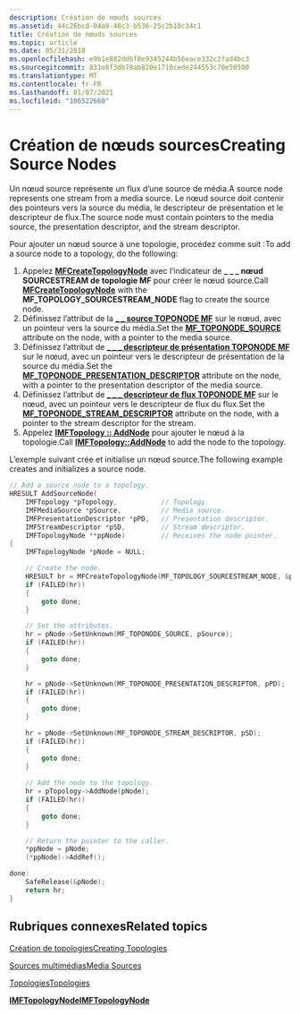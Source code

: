 ```yaml
---
description: Création de nœuds sources
ms.assetid: 44c26bcd-04a9-48c3-b536-25c2b18c34c1
title: Création de nœuds sources
ms.topic: article
ms.date: 05/31/2018
ms.openlocfilehash: e9b1e882dd6f8e9345244b56eace332c2fad4bc3
ms.sourcegitcommit: 831e8f3db78ab820e1710cede244553c70e50500
ms.translationtype: MT
ms.contentlocale: fr-FR
ms.lasthandoff: 01/07/2021
ms.locfileid: "106522660"
---
```

# <a name="creating-source-nodes"></a><span data-ttu-id="2c85f-103">Création de nœuds sources</span><span class="sxs-lookup"><span data-stu-id="2c85f-103">Creating Source Nodes</span></span>

<span data-ttu-id="2c85f-104">Un nœud source représente un flux d’une source de média.</span><span class="sxs-lookup"><span data-stu-id="2c85f-104">A source node represents one stream from a media source.</span></span> <span data-ttu-id="2c85f-105">Le nœud source doit contenir des pointeurs vers la source du média, le descripteur de présentation et le descripteur de flux.</span><span class="sxs-lookup"><span data-stu-id="2c85f-105">The source node must contain pointers to the media source, the presentation descriptor, and the stream descriptor.</span></span>

<span data-ttu-id="2c85f-106">Pour ajouter un nœud source à une topologie, procédez comme suit :</span><span class="sxs-lookup"><span data-stu-id="2c85f-106">To add a source node to a topology, do the following:</span></span>

1.  <span data-ttu-id="2c85f-107">Appelez [**MFCreateTopologyNode**](/windows/desktop/api/mfidl/nf-mfidl-mfcreatetopologynode) avec l’indicateur de **\_ \_ \_ nœud SOURCESTREAM de topologie MF** pour créer le nœud source.</span><span class="sxs-lookup"><span data-stu-id="2c85f-107">Call [**MFCreateTopologyNode**](/windows/desktop/api/mfidl/nf-mfidl-mfcreatetopologynode) with the **MF\_TOPOLOGY\_SOURCESTREAM\_NODE** flag to create the source node.</span></span>
2.  <span data-ttu-id="2c85f-108">Définissez l’attribut de la [**\_ \_ source TOPONODE MF**](mf-toponode-source-attribute.md) sur le nœud, avec un pointeur vers la source du média.</span><span class="sxs-lookup"><span data-stu-id="2c85f-108">Set the [**MF\_TOPONODE\_SOURCE**](mf-toponode-source-attribute.md) attribute on the node, with a pointer to the media source.</span></span>
3.  <span data-ttu-id="2c85f-109">Définissez l’attribut de [**\_ \_ \_ descripteur de présentation TOPONODE MF**](mf-toponode-presentation-descriptor-attribute.md) sur le nœud, avec un pointeur vers le descripteur de présentation de la source du média.</span><span class="sxs-lookup"><span data-stu-id="2c85f-109">Set the [**MF\_TOPONODE\_PRESENTATION\_DESCRIPTOR**](mf-toponode-presentation-descriptor-attribute.md) attribute on the node, with a pointer to the presentation descriptor of the media source.</span></span>
4.  <span data-ttu-id="2c85f-110">Définissez l’attribut de [**\_ \_ \_ descripteur de flux TOPONODE MF**](mf-toponode-stream-descriptor-attribute.md) sur le nœud, avec un pointeur vers le descripteur de flux du flux.</span><span class="sxs-lookup"><span data-stu-id="2c85f-110">Set the [**MF\_TOPONODE\_STREAM\_DESCRIPTOR**](mf-toponode-stream-descriptor-attribute.md) attribute on the node, with a pointer to the stream descriptor for the stream.</span></span>
5.  <span data-ttu-id="2c85f-111">Appelez [**IMFTopology :: AddNode**](/windows/desktop/api/mfidl/nf-mfidl-imftopology-addnode) pour ajouter le nœud à la topologie.</span><span class="sxs-lookup"><span data-stu-id="2c85f-111">Call [**IMFTopology::AddNode**](/windows/desktop/api/mfidl/nf-mfidl-imftopology-addnode) to add the node to the topology.</span></span>

<span data-ttu-id="2c85f-112">L’exemple suivant crée et initialise un nœud source.</span><span class="sxs-lookup"><span data-stu-id="2c85f-112">The following example creates and initializes a source node.</span></span>


```C++
// Add a source node to a topology.
HRESULT AddSourceNode(
    IMFTopology *pTopology,           // Topology.
    IMFMediaSource *pSource,          // Media source.
    IMFPresentationDescriptor *pPD,   // Presentation descriptor.
    IMFStreamDescriptor *pSD,         // Stream descriptor.
    IMFTopologyNode **ppNode)         // Receives the node pointer.
{
    IMFTopologyNode *pNode = NULL;

    // Create the node.
    HRESULT hr = MFCreateTopologyNode(MF_TOPOLOGY_SOURCESTREAM_NODE, &pNode);
    if (FAILED(hr))
    {
        goto done;
    }

    // Set the attributes.
    hr = pNode->SetUnknown(MF_TOPONODE_SOURCE, pSource);
    if (FAILED(hr))
    {
        goto done;
    }

    hr = pNode->SetUnknown(MF_TOPONODE_PRESENTATION_DESCRIPTOR, pPD);
    if (FAILED(hr))
    {
        goto done;
    }

    hr = pNode->SetUnknown(MF_TOPONODE_STREAM_DESCRIPTOR, pSD);
    if (FAILED(hr))
    {
        goto done;
    }
    
    // Add the node to the topology.
    hr = pTopology->AddNode(pNode);
    if (FAILED(hr))
    {
        goto done;
    }

    // Return the pointer to the caller.
    *ppNode = pNode;
    (*ppNode)->AddRef();

done:
    SafeRelease(&pNode);
    return hr;
}
```



## <a name="related-topics"></a><span data-ttu-id="2c85f-113">Rubriques connexes</span><span class="sxs-lookup"><span data-stu-id="2c85f-113">Related topics</span></span>

<dl> <dt>

[<span data-ttu-id="2c85f-114">Création de topologies</span><span class="sxs-lookup"><span data-stu-id="2c85f-114">Creating Topologies</span></span>](creating-topologies.md)
</dt> <dt>

[<span data-ttu-id="2c85f-115">Sources multimédias</span><span class="sxs-lookup"><span data-stu-id="2c85f-115">Media Sources</span></span>](media-sources.md)
</dt> <dt>

[<span data-ttu-id="2c85f-116">Topologies</span><span class="sxs-lookup"><span data-stu-id="2c85f-116">Topologies</span></span>](topologies.md)
</dt> <dt>

[<span data-ttu-id="2c85f-117">**IMFTopologyNode**</span><span class="sxs-lookup"><span data-stu-id="2c85f-117">**IMFTopologyNode**</span></span>](/windows/desktop/api/mfidl/nn-mfidl-imftopologynode)
</dt> </dl>

 

 



